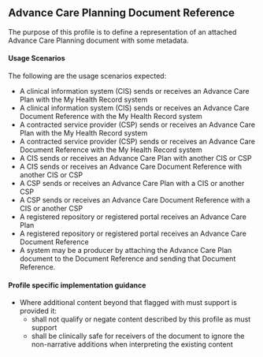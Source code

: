 ## Advance Care Planning Document Reference

The purpose of this profile is to define a representation of an attached Advance Care Planning document with some metadata. 

#### Usage Scenarios
The following are the usage scenarios expected:

* A clinical information system (CIS) sends or receives an Advance Care Plan with the My Health Record system
* A clinical information system (CIS) sends or receives an Advance Care Document Reference with the My Health Record system
* A contracted service provider (CSP) sends or receives an Advance Care Plan with the My Health Record system
* A contracted service provider (CSP) sends or receives an Advance Care Document Reference with the My Health Record system
* A CIS sends or receives an Advance Care Plan with another CIS or CSP
* A CIS sends or receives an Advance Care Document Reference with another CIS or CSP
* A CSP sends or receives an Advance Care Plan with a CIS or another CSP
* A CSP sends or receives an Advance Care Document Reference with a CIS or another CSP
* A registered repository or registered portal receives an Advance Care Plan
* A registered repository or registered portal receives an Advance Care Document Reference
* A system may be a producer by attaching the Advance Care Plan document to the Document Reference and sending that Document Reference.

#### Profile specific implementation guidance

* Where additional content beyond that flagged with must support is provided it:
    * shall not qualify or negate content described by this profile as must support
    * shall be clinically safe for receivers of the document to ignore the non-narrative additions when interpreting the existing content
